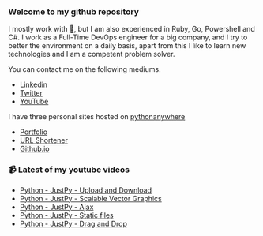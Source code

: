 ### Welcome to my github repository

I mostly work with [:snake:](https://www.python.org/), but I am also experienced in Ruby, Go, Powershell and C#. I work as a Full-Time DevOps engineer for a big company, and I try to better the environment on a daily basis, apart from this I like to learn new technologies and I am a competent problem solver.

You can contact me on the following mediums.
- [Linkedin](https://www.linkedin.com/in/r3ap3rpy)
- [Twitter](https://twitter.com/r3ap3rpy)
- [YouTube](https://www.youtube.com/channel/UC1qkMXH8d2I9DDAtBSeEHqg)

I have three personal sites hosted on [pythonanywhere](https://www.pythonanywhere.com/)
- [Portfolio](http://r3ap3rpy.pythonanywhere.com/)
- [URL Shortener](http://shortenpy.pythonanywhere.com/)
- [Github.io](https://r3ap3rpy.github.io/)

### :video_camera: Latest of my youtube videos
<!-- YOUTUBE:START -->
- [Python - JustPy - Upload and Download](https://www.youtube.com/watch?v=OTkHSu_tgf4)
- [Python - JustPy - Scalable Vector Graphics](https://www.youtube.com/watch?v=Dv20Upmo1zU)
- [Python - JustPy - Ajax](https://www.youtube.com/watch?v=5967tOX7HEM)
- [Python - JustPy - Static files](https://www.youtube.com/watch?v=huFqWBWSRq0)
- [Python - JustPy - Drag and Drop](https://www.youtube.com/watch?v=A7sZAWrEqOM)
<!-- YOUTUBE:END -->

